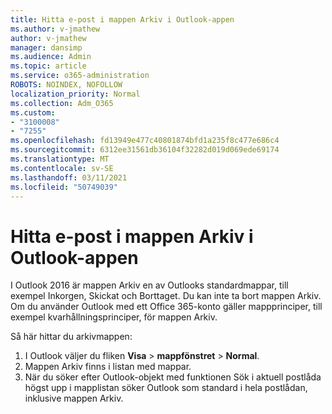 ```yaml
---
title: Hitta e-post i mappen Arkiv i Outlook-appen
ms.author: v-jmathew
author: v-jmathew
manager: dansimp
ms.audience: Admin
ms.topic: article
ms.service: o365-administration
ROBOTS: NOINDEX, NOFOLLOW
localization_priority: Normal
ms.collection: Adm_O365
ms.custom:
- "3100008"
- "7255"
ms.openlocfilehash: fd13949e477c40801874bfd1a235f8c477e686c4
ms.sourcegitcommit: 6312ee31561db36104f32282d019d069ede69174
ms.translationtype: MT
ms.contentlocale: sv-SE
ms.lasthandoff: 03/11/2021
ms.locfileid: "50749039"
---
```

# <a name="find-email-in-archive-folder-in-outlook-app"></a>Hitta e-post i mappen Arkiv i Outlook-appen

I Outlook 2016 är mappen Arkiv en av Outlooks standardmappar, till exempel Inkorgen, Skickat och Borttaget. Du kan inte ta bort mappen Arkiv. Om du använder Outlook med ett Office 365-konto gäller mappprinciper, till exempel kvarhållningsprinciper, för mappen Arkiv.

Så här hittar du arkivmappen:

1. I Outlook väljer du fliken **Visa** > **mappfönstret**  >  **Normal**.
2. Mappen Arkiv finns i listan med mappar.
3. När du söker efter Outlook-objekt med funktionen Sök i aktuell postlåda högst upp i mapplistan söker Outlook som standard i hela postlådan, inklusive mappen Arkiv.

